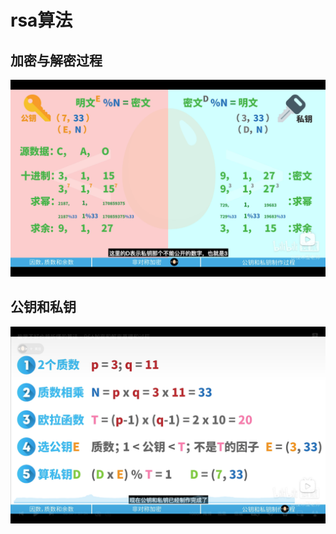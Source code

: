 # rsa算法

## 加密与解密过程

![image-20231126124120509](./assets/image-20231126124120509.png)

## 公钥和私钥

![image-20231126124403744](./assets/image-20231126124403744.png)


